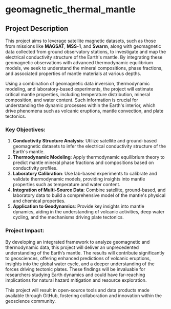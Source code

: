 # geomagnetic_thermal_mantle

## Project Description

This project aims to leverage satellite magnetic datasets, such as those from missions like **MAGSAT**, **MSS-1**, and **Swarm**, along with geomagnetic data collected from ground observatory stations, to investigate and map the electrical conductivity structure of the Earth's mantle. By integrating these geomagnetic observations with advanced thermodynamic equilibrium models, we seek to understand the mineral compositions, phase fractions, and associated properties of mantle materials at various depths.

Using a combination of geomagnetic data inversion, thermodynamic modeling, and laboratory-based experiments, the project will estimate critical mantle properties, including temperature distribution, mineral composition, and water content. Such information is crucial for understanding the dynamic processes within the Earth's interior, which drive phenomena such as volcanic eruptions, mantle convection, and plate tectonics.

### Key Objectives:
1. **Conductivity Structure Analysis**: Utilize satellite and ground-based geomagnetic datasets to infer the electrical conductivity structure of the Earth's mantle.
2. **Thermodynamic Modeling**: Apply thermodynamic equilibrium theory to predict mantle mineral phase fractions and compositions based on conductivity profiles.
3. **Laboratory Calibration**: Use lab-based experiments to calibrate and validate thermodynamic models, providing insights into mantle properties such as temperature and water content.
4. **Integration of Multi-Source Data**: Combine satellite, ground-based, and laboratory data to build a comprehensive model of the mantle's physical and chemical properties.
5. **Application to Geodynamics**: Provide key insights into mantle dynamics, aiding in the understanding of volcanic activities, deep water cycling, and the mechanisms driving plate tectonics.

### Project Impact:
By developing an integrated framework to analyze geomagnetic and thermodynamic data, this project will deliver an unprecedented understanding of the Earth’s mantle. The results will contribute significantly to geosciences, offering enhanced predictions of volcanic eruptions, insights into the global water cycle, and a deeper understanding of the forces driving tectonic plates. These findings will be invaluable for researchers studying Earth dynamics and could have far-reaching implications for natural hazard mitigation and resource exploration.

This project will result in open-source tools and data products made available through GitHub, fostering collaboration and innovation within the geoscience community.
